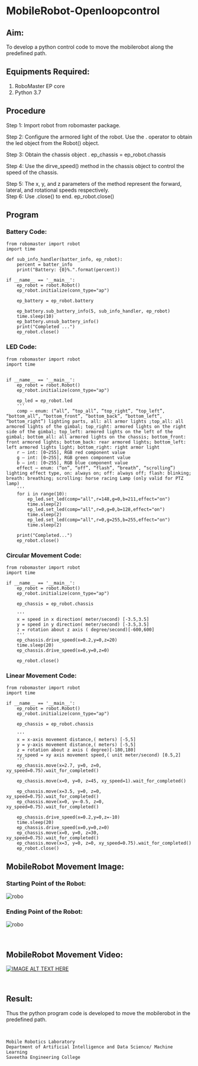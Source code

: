# MobileRobot-Openloopcontrol
## Aim:

To develop a python control code to move the mobilerobot along the predefined path.

## Equipments Required:
1. RoboMaster EP core
2. Python 3.7

## Procedure

Step 1:
Import robot from robomaster package.
<br/>

Step 2:
Configure the armored light of the robot.
Use the . operator to obtain the led object from the Robot() object.
<br/>

Step 3:
Obtain the chassis object .
ep_chassis = ep_robot.chassis
<br/>

Step 4:
Use the dirve_speed() method in the chassis object to control the speed of the chassis. 
<br/>

Step 5:
The x, y, and z parameters of the method represent the forward, lateral, and rotational speeds respectively.
<br/>
Step 6:
Use .close() to end.
ep_robot.close()

## Program
### Battery Code:
```
from robomaster import robot
import time

def sub_info_handler(batter_info, ep_robot):
    percent = batter_info
    print("Battery: {0}%.".format(percent))

if __name__ == '__main__':
    ep_robot = robot.Robot()
    ep_robot.initialize(conn_type="ap")

    ep_battery = ep_robot.battery

    ep_battery.sub_battery_info(5, sub_info_handler, ep_robot)
    time.sleep(10)
    ep_battery.unsub_battery_info()
    print("Completed ...")
    ep_robot.close()
```
### LED Code:
```
from robomaster import robot
import time


if __name__ == '__main__':
    ep_robot = robot.Robot()
    ep_robot.initialize(conn_type="ap")

    ep_led = ep_robot.led
    '''
    comp – enum: (“all”, “top_all”, “top_right”, “top_left”, “bottom_all”, “bottom_front”, “bottom_back”, “bottom_left”, “bottom_right”) lighting parts, all: all armor lights ;top_all: all armored lights of the gimbal; top_right: armored lights on the right side of the gimbal; top_left: armored lights on the left of the gimbal; bottom_all: all armored lights on the chassis; bottom_front: front armored lights; bottom_back: rear armored lights; bottom_left: left armored lights light; bottom_right: right armor light
    r – int: [0~255], RGB red component value
    g – int: [0~255], RGB green component value
    b – int: [0~255], RGB blue component value
    effect – enum: (“on”, “off”, “flash”, “breath”, “scrolling”) lighting effect type, on: always on; off: always off; flash: blinking; breath: breathing; scrolling: horse racing Lamp (only valid for PTZ lamp)
    '''
    for i in range(10):
        ep_led.set_led(comp="all",r=148,g=0,b=211,effect="on")   
        time.sleep(2)
        ep_led.set_led(comp="all",r=0,g=0,b=128,effect="on")
        time.sleep(2)
        ep_led.set_led(comp="all",r=0,g=255,b=255,effect="on")
        time.sleep(2)        
    
    print("Completed...")
    ep_robot.close()
```
### Circular Movement Code:
```
from robomaster import robot
import time

if __name__ == '__main__':
    ep_robot = robot.Robot()
    ep_robot.initialize(conn_type="ap")

    ep_chassis = ep_robot.chassis

    '''
    x = speed in x direction( meter/second) [-3.5,3.5]
    y = speed in y direction( meter/second) [-3.5,3.5]
    z = rotation about z axis ( degree/second)[-600,600]
    '''
    ep_chassis.drive_speed(x=0.2,y=0,z=20)
    time.sleep(20)
    ep_chassis.drive_speed(x=0,y=0,z=0)

    ep_robot.close()
```
### Linear Movement Code:
```
from robomaster import robot
import time

if __name__ == '__main__':
    ep_robot = robot.Robot()
    ep_robot.initialize(conn_type="ap")

    ep_chassis = ep_robot.chassis

    '''
    x = x-axis movement distance,( meters) [-5,5]
    y = y-axis movement distance,( meters) [-5,5]
    z = rotation about z axis ( degree)[-180,180]
    xy_speed = xy axis movement speed,( unit meter/second) [0.5,2]
    '''
    ep_chassis.move(x=2.7, y=0, z=0, xy_speed=0.75).wait_for_completed()

    ep_chassis.move(x=0, y=0, z=45, xy_speed=1).wait_for_completed()

    ep_chassis.move(x=3.5, y=0, z=0, xy_speed=0.75).wait_for_completed()
    ep_chassis.move(x=0, y=-0.5, z=0, xy_speed=0.75).wait_for_completed()

    ep_chassis.drive_speed(x=0.2,y=0,z=-10)
    time.sleep(20)
    ep_chassis.drive_speed(x=0,y=0,z=0)
    ep_chassis.move(x=0, y=0, z=30, xy_speed=0.75).wait_for_completed()
    ep_chassis.move(x=3, y=0, z=0, xy_speed=0.75).wait_for_completed()
    ep_robot.close()
```

## MobileRobot Movement Image:

### Starting Point of the Robot:
![robo](./img/startp.jpeg)

### Ending Point of the Robot:
![robo](./img/endp.jpeg)



<br/>


## MobileRobot Movement Video:

[![IMAGE ALT TEXT HERE](https://img.youtube.com/vi/Ljft3ANHLVw/0.jpg)](https://youtube.com/watch?v=Ljft3ANHLVw)

<br/>


## Result:
Thus the python program code is developed to move the mobilerobot in the predefined path.


<br/>

```
Mobile Robotics Laboratory
Department of Artificial Intelligence and Data Science/ Machine Learning
Saveetha Engineering College
```
